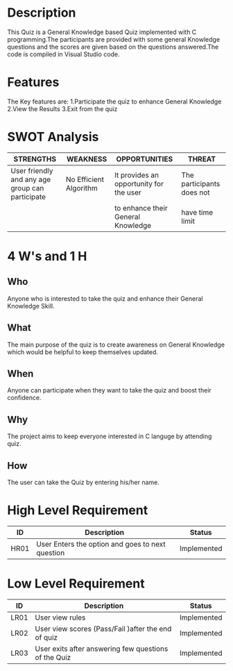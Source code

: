 # Description


This Quiz is a General Knowledge based Quiz implemented with C programming.The participants are provided with some general Knowledge questions and the scores are given based on the questions answered.The code is compiled in Visual Studio code.

# Features

The Key features are:
1.Participate the quiz to enhance General Knowledge
2.View the Results 
3.Exit from the quiz


# SWOT Analysis

|  STRENGTHS                                        |  WEAKNESS                |OPPORTUNITIES                           | THREAT                   |
| -------------------------------------------       |  ------------------      |-------------------------------------   |---------------------     |
|User friendly and any age group can participate    |    No Efficient Algorithm| It provides an opportunity for the user|The participants does not |
|                                                   |                          |   to enhance their General Knowledge   | have time limit          |




# 4 W's and 1 H

## Who
Anyone who is interested to take the quiz and enhance their General Knowledge Skill.

## What
The main purpose of the quiz is to create awareness on General Knowledge which would be helpful to keep themselves updated.

## When
Anyone can participate when they want to take the quiz and boost their confidence.

## Why
The project aims to keep everyone interested in C languge by attending quiz.

## How
The user can take the Quiz by entering his/her name.


# High Level Requirement

| ID  |  Description                                      | Status     | 
| ----|  -----------------------------------------        |----------  |
| HR01|  User Enters the option and goes to next question | Implemented|


# Low Level Requirement

| ID  |  Description                                            | Status     | 
| ----|  -----------------------------------------              |----------  |
| LR01|  User view rules                                        | Implemented|
| LR02|  User view scores (Pass/Fail )after the end of quiz     | Implemented|
| LR03|  User exits after answering few questions of the Quiz   | Implemented|


